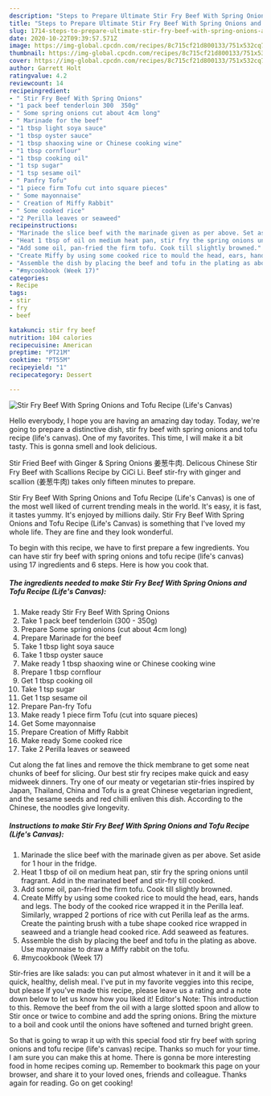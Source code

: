 ```yaml
---
description: "Steps to Prepare Ultimate Stir Fry Beef With Spring Onions and Tofu Recipe (Life&amp;#39;s Canvas)"
title: "Steps to Prepare Ultimate Stir Fry Beef With Spring Onions and Tofu Recipe (Life&amp;#39;s Canvas)"
slug: 1714-steps-to-prepare-ultimate-stir-fry-beef-with-spring-onions-and-tofu-recipe-life-and-39-s-canvas
date: 2020-10-22T09:39:57.571Z
image: https://img-global.cpcdn.com/recipes/8c715cf21d800133/751x532cq70/stir-fry-beef-with-spring-onions-and-tofu-recipe-lifes-canvas-recipe-main-photo.jpg
thumbnail: https://img-global.cpcdn.com/recipes/8c715cf21d800133/751x532cq70/stir-fry-beef-with-spring-onions-and-tofu-recipe-lifes-canvas-recipe-main-photo.jpg
cover: https://img-global.cpcdn.com/recipes/8c715cf21d800133/751x532cq70/stir-fry-beef-with-spring-onions-and-tofu-recipe-lifes-canvas-recipe-main-photo.jpg
author: Garrett Holt
ratingvalue: 4.2
reviewcount: 14
recipeingredient:
- " Stir Fry Beef With Spring Onions"
- "1 pack beef tenderloin 300  350g"
- " Some spring onions cut about 4cm long"
- " Marinade for the beef"
- "1 tbsp light soya sauce"
- "1 tbsp oyster sauce"
- "1 tbsp shaoxing wine or Chinese cooking wine"
- "1 tbsp cornflour"
- "1 tbsp cooking oil"
- "1 tsp sugar"
- "1 tsp sesame oil"
- " Panfry Tofu"
- "1 piece firm Tofu cut into square pieces"
- " Some mayonnaise"
- " Creation of Miffy Rabbit"
- " Some cooked rice"
- "2 Perilla leaves or seaweed"
recipeinstructions:
- "Marinade the slice beef with the marinade given as per above. Set aside for 1 hour in the fridge."
- "Heat 1 tbsp of oil on medium heat pan, stir fry the spring onions until fragrant. Add in the marinated beef and stir-fry till cooked."
- "Add some oil, pan-fried the firm tofu. Cook till slightly browned."
- "Create Miffy by using some cooked rice to mould the head, ears, hands and legs. The body of the cooked rice wrapped it in the Perilla leaf. Similarly, wrapped 2 portions of rice with cut Perilla leaf as the arms. Create the painting brush with a tube shape cooked rice wrapped in seaweed and a triangle head cooked rice. Add seaweed as features."
- "Assemble the dish by placing the beef and tofu in the plating as above. Use mayonnaise to draw a Miffy rabbit on the tofu."
- "#mycookbook (Week 17)"
categories:
- Recipe
tags:
- stir
- fry
- beef

katakunci: stir fry beef 
nutrition: 104 calories
recipecuisine: American
preptime: "PT21M"
cooktime: "PT55M"
recipeyield: "1"
recipecategory: Dessert

---
```



![Stir Fry Beef With Spring Onions and Tofu Recipe (Life&#39;s Canvas)](https://img-global.cpcdn.com/recipes/8c715cf21d800133/751x532cq70/stir-fry-beef-with-spring-onions-and-tofu-recipe-lifes-canvas-recipe-main-photo.jpg)

Hello everybody, I hope you are having an amazing day today. Today, we're going to prepare a distinctive dish, stir fry beef with spring onions and tofu recipe (life&#39;s canvas). One of my favorites. This time, I will make it a bit tasty. This is gonna smell and look delicious.

Stir Fried Beef with Ginger &amp; Spring Onions 姜葱牛肉. Delicous Chinese Stir Fry Beef with Scallions Recipe by CiCi Li. Beef stir-fry with ginger and scallion (姜葱牛肉) takes only fifteen minutes to prepare.

Stir Fry Beef With Spring Onions and Tofu Recipe (Life&#39;s Canvas) is one of the most well liked of current trending meals in the world. It's easy, it is fast, it tastes yummy. It's enjoyed by millions daily. Stir Fry Beef With Spring Onions and Tofu Recipe (Life&#39;s Canvas) is something that I've loved my whole life. They are fine and they look wonderful.


To begin with this recipe, we have to first prepare a few ingredients. You can have stir fry beef with spring onions and tofu recipe (life&#39;s canvas) using 17 ingredients and 6 steps. Here is how you cook that.

<!--inarticleads1-->

##### The ingredients needed to make Stir Fry Beef With Spring Onions and Tofu Recipe (Life&#39;s Canvas):

1. Make ready  Stir Fry Beef With Spring Onions
1. Take 1 pack beef tenderloin (300 - 350g)
1. Prepare  Some spring onions (cut about 4cm long)
1. Prepare  Marinade for the beef
1. Take 1 tbsp light soya sauce
1. Take 1 tbsp oyster sauce
1. Make ready 1 tbsp shaoxing wine or Chinese cooking wine
1. Prepare 1 tbsp cornflour
1. Get 1 tbsp cooking oil
1. Take 1 tsp sugar
1. Get 1 tsp sesame oil
1. Prepare  Pan-fry Tofu
1. Make ready 1 piece firm Tofu (cut into square pieces)
1. Get  Some mayonnaise
1. Prepare  Creation of Miffy Rabbit
1. Make ready  Some cooked rice
1. Take 2 Perilla leaves or seaweed


Cut along the fat lines and remove the thick membrane to get some neat chunks of beef for slicing. Our best stir fry recipes make quick and easy midweek dinners. Try one of our meaty or vegetarian stir-fries inspired by Japan, Thailand, China and Tofu is a great Chinese vegetarian ingredient, and the sesame seeds and red chilli enliven this dish. According to the Chinese, the noodles give longevity. 

<!--inarticleads2-->

##### Instructions to make Stir Fry Beef With Spring Onions and Tofu Recipe (Life&#39;s Canvas):

1. Marinade the slice beef with the marinade given as per above. Set aside for 1 hour in the fridge.
1. Heat 1 tbsp of oil on medium heat pan, stir fry the spring onions until fragrant. Add in the marinated beef and stir-fry till cooked.
1. Add some oil, pan-fried the firm tofu. Cook till slightly browned.
1. Create Miffy by using some cooked rice to mould the head, ears, hands and legs. The body of the cooked rice wrapped it in the Perilla leaf. Similarly, wrapped 2 portions of rice with cut Perilla leaf as the arms. Create the painting brush with a tube shape cooked rice wrapped in seaweed and a triangle head cooked rice. Add seaweed as features.
1. Assemble the dish by placing the beef and tofu in the plating as above. Use mayonnaise to draw a Miffy rabbit on the tofu.
1. #mycookbook (Week 17)


Stir-fries are like salads: you can put almost whatever in it and it will be a quick, healthy, delish meal. I&#39;ve put in my favorite veggies into this recipe, but please If you&#39;ve made this recipe, please leave us a rating and a note down below to let us know how you liked it! Editor&#39;s Note: This introduction to this. Remove the beef from the oil with a large slotted spoon and allow to Stir once or twice to combine and add the spring onions. Bring the mixture to a boil and cook until the onions have softened and turned bright green. 

So that is going to wrap it up with this special food stir fry beef with spring onions and tofu recipe (life&#39;s canvas) recipe. Thanks so much for your time. I am sure you can make this at home. There is gonna be more interesting food in home recipes coming up. Remember to bookmark this page on your browser, and share it to your loved ones, friends and colleague. Thanks again for reading. Go on get cooking!
